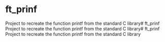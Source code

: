 # ft_prinf
Project to recreate the function printf from the standard C library# ft_prinf
Project to recreate the function printf from the standard C library# ft_prinf
Project to recreate the function printf from the standard C library
